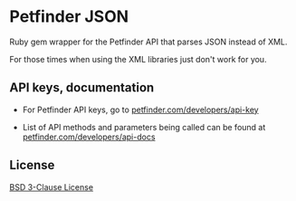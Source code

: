 # Petfinder JSON

Ruby gem wrapper for the Petfinder API that parses JSON instead of XML.

For those times when using the XML libraries just don't work for you.


## API keys, documentation

- For Petfinder API keys, go to 
[petfinder.com/developers/api-key](http://www.petfinder.com/developers/api-key)

- List of API methods and parameters being called can be found at
[petfinder.com/developers/api-docs](http://www.petfinder.com/developers/api-docs)

## License

[BSD 3-Clause License](http://opensource.org/licenses/BSD-3-Clause)
